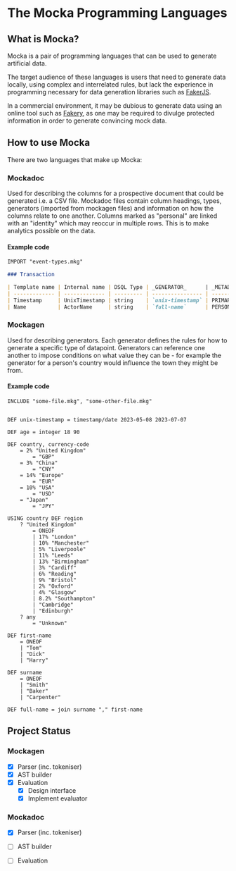 # The Mocka Programming Languages

## What is Mocka?

Mocka is a pair of programming languages that can be used to generate artificial data.

The target audience of these languages is users that need to generate data locally, using complex and interrelated rules, but lack the experience in programming necessary for data generation libraries such as [FakerJS](https://fakerjs.dev/).

In a commercial environment, it may be dubious to generate data using an online tool such as [Fakery](https://fakery.dev/), as one may be required to divulge protected information in order to generate convincing mock data.


## How to use Mocka

There are two languages that make up Mocka:

### Mockadoc
Used for describing the columns for a prospective document that could be generated i.e. a CSV file. Mockadoc files contain column headings, types, generators (imported from mockagen files) and information on how the columns relate to one another. Columns marked as "personal" are linked with an "identity" which may reoccur in multiple rows. This is to make analytics possible on the data.


#### Example code
```md
IMPORT "event-types.mkg"

### Transaction

| Template name | Internal name | DSQL Type | _GENERATOR_      | _METADATA_        |
| ------------- | ------------- | --------- | ---------------- | ----------------- |
| Timestamp     | UnixTimestamp | string    | `unix-timestamp` | PRIMARY TIMESTAMP |
| Name          | ActorName     | string    | `full-name`      | PERSONAL          |
```

### Mockagen
Used for describing generators. Each generator defines the rules for how to generate a specific type of datapoint. Generators can reference one another to impose conditions on what value they can be - for example the generator for a person's country would influence the town they might be from.

#### Example code
```
INCLUDE "some-file.mkg", "some-other-file.mkg"


DEF unix-timestamp = timestamp/date 2023-05-08 2023-07-07

DEF age = integer 18 90

DEF country, currency-code 
    = 2% "United Kingdom"
        = "GBP"
    = 3% "China"
        = "CNY"
    = 14% "Europe"
        = "EUR"
    = 10% "USA"
        = "USD"
    = "Japan"
        = "JPY"

USING country DEF region
    ? "United Kingdom"
        = ONEOF
        | 17% "London"
        | 10% "Manchester"
        | 5% "Liverpoole"
        | 11% "Leeds"
        | 13% "Birmingham"
        | 3% "Cardiff"
        | 6% "Reading"
        | 9% "Bristol"
        | 2% "Oxford"
        | 4% "Glasgow"
        | 8.2% "Southampton"
        | "Cambridge"
        | "Edinburgh"
    ? any
        = "Unknown"

DEF first-name
    = ONEOF
    | "Tom"
    | "Dick"
    | "Harry"

DEF surname
    = ONEOF
    | "Smith"
    | "Baker"
    | "Carpenter"

DEF full-name = join surname "," first-name

```

## Project Status

### Mockagen
- [x] Parser (inc. tokeniser)
- [x] AST builder
- [x] Evaluation
    - [x] Design interface
    - [x] Implement evaluator

### Mockadoc
- [x] Parser (inc. tokeniser)
- [ ] AST builder
- [ ] Evaluation

